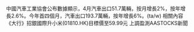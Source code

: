 中國汽車工業協會公布數據顯示，4月汽車出口51.7萬輛，按月增長2%，按年增長2.6%。今年首四個月，汽車出口193.7萬輛，按年增長6%。(ta/w) 相關內容《大行》招銀國際升小米(01810.HK)目標價至59.99元 上調盈測AASTOCKS新聞